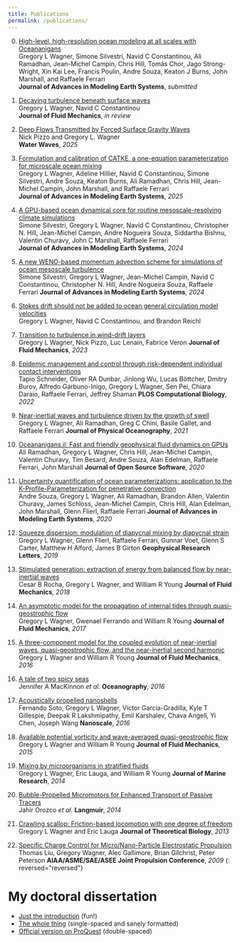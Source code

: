 ```yaml
---
title: Publications
permalink: /publications/
---
```


0.  [High-level, high-resolution ocean modeling at all scales with Oceananigans][23]  
    Gregory L Wagner, Simone Silvestri, Navid C Constantinou, Ali Ramadhan, Jean-Michel Campin, Chris Hill, Tomás Chor, Jago Strong-Wright, Xin Kai Lee, Francis Poulin, Andre Souza, Keaton J Burns, John Marshall, and Raffaele Ferrari   
    **Journal of Advances in Modeling Earth Systems**, *submitted*

0.  [Decaying turbulence beneath surface waves][22]  
    Gregory L Wagner, Navid C Constantinou  
    **Journal of Fluid Mechanics**, *in review*

0. [Deep Flows Transmitted by Forced Surface Gravity Waves][21]  
    Nick Pizzo and Gregory L. Wagner  
   **Water Waves**, *2025*

0.  [Formulation and calibration of CATKE, a one-equation parameterization for microscale ocean mixing][20]  
    Gregory L Wagner, Adeline Hillier, Navid C Constantinou, Simone Silvestri, Andre Souza, Keaton Burns, Ali Ramadhan, Chris Hill, Jean-Michel Campin, John Marshall, and Raffaele Ferrari  
    **Journal of Advances in Modeling Earth Systems**, *2025*

0. [A GPU-based ocean dynamical core for routine mesoscale-resolving climate simulations][19]  
    Simone Silvestri, Gregory L Wagner, Navid C Constantinou, Christopher N. Hill, Jean-Michel Campin, Andre Nogueira Souza, Siddartha Bishnu, Valentin Churavy, John C Marshall, Raffaele Ferrari   
    **Journal of Advances in Modeling Earth Systems**, *2024*

0. [A new WENO-based momentum advection scheme for simulations of ocean mesoscale turbulence][18]  
    Simone Silvestri, Gregory L Wagner, Jean-Michel Campin, Navid C Constantinou, Christopher N. Hill, Andre Nogueira Souza, Raffaele Ferrari
    **Journal of Advances in Modeling Earth Systems**, *2024*

0.  [Stokes drift should not be added to ocean general circulation model velocities][17]  
    Gregory L Wagner, Navid C Constantinou, and Brandon Reichl

0.  [Transition to turbulence in wind-drift layers][16]  
    Gregory L Wagner, Nick Pizzo, Luc Lenain, Fabrice Veron
    **Journal of Fluid Mechanics**, *2023*

0. [Epidemic management and control through risk-dependent individual contact interventions][15]  
    Tapio Schneider, Oliver RA Dunbar, Jinlong Wu, Lucas Böttcher, Dmitry Burov, Alfredo Garbuno-Inigo, Gregory L Wagner, Sen Pei, Chiara Daraio, Raffaele Ferrari, Jeffrey Shaman
    **PLOS Computational Biology**, *2022*

0.  [Near-inertial waves and turbulence driven by the growth of swell][14]  
    Gregory L Wagner, Ali Ramadhan, Greg C Chini, Basile Gallet, and Raffaele Ferrari
    **Journal of Physical Oceanography**, *2021*

0.  [Oceananigans.jl: Fast and friendly geophysical fluid dynamics on GPUs][13]  
    Ali Ramadhan, Gregory L Wagner, Chris Hill, Jean-Michel Campin, Valentin Churavy, Tim Besard, Andre Souza, Alan Edelman, Raffaele Ferrari, John Marshall
    **Journal of Open Source Software**, *2020*

0.  [Uncertainty quantification of ocean parameterizations: application to the K-Profile-Parameterization for penetrative convection][12]  
    Andre Souza, Gregory L Wagner, Ali Ramadhan, Brandon Allen, Valentin Churavy, James Schloss, Jean-Michel Campin, Chris Hill,
    Alan Edelman, John Marshall, Glenn Flierl, Raffaele Ferrari
    **Journal of Advances in Modeling Earth Systems**, *2020*

0.  [Squeeze dispersion: modulation of diapycnal mixing by diapycnal strain][11]  
    Gregory L Wagner, Glenn Flierl, Raffaele Ferrari, Gunnar Voet, Glenn S Carter, Matthew H Alford, James B Girton
    **Geophysical Research Letters**, *2019*

0.  [Stimulated generation: extraction of energy from balanced flow by near-inertial waves][10]  
    Cesar B Rocha, Gregory L Wagner, and William R Young
    **Journal of Fluid Mechanics**, *2018*

0.  [An asymptotic model for the propagation of internal tides through quasi-geostrophic flow][9]  
    Gregory L Wagner, Gwenael Ferrando and William R Young
    **Journal of Fluid Mechanics**, *2017*

0.  [A three-component model for the coupled evolution of near-inertial waves, quasi-geostrophic flow, and the near-inertial second harmonic][8]  
    Gregory L Wagner and William R Young
    **Journal of Fluid Mechanics**, *2016*

0.  [A tale of two spicy seas][7]  
    Jennifer A MacKinnon *et al.*
    **Oceanography**, *2016*

0.  [Acoustically propelled nanoshells][6]  
    Fernando Soto, Gregory L Wagner, Victor Garcia-Gradilla, Kyle T Gillespie, Deepak R Lakshmipathy,
    Emil Karshalev, Chava Angell, Yi Chen, Joseph Wang
    **Nanoscale**, *2016*

0.  [Available potential vorticity and wave-averaged quasi-geostrophic flow][5]  
    Gregory L Wagner and William R Young
    **Journal of Fluid Mechanics**, *2015*

0.  [Mixing by microorganisms in stratified fluids][4]  
    Gregory L Wagner, Eric Lauga, and William R Young
    **Journal of Marine Research**, *2014*

0.  [Bubble-Propelled Micromotors for Enhanced Transport of Passive Tracers][3]  
    Jahir Orozco *et al.*
    **Langmuir**, *2014*

0.  [Crawling scallop: Friction-based locomotion with one degree of freedom][2]  
    Gregory L Wagner and Eric Lauga
    **Journal of Theoretical Biology**, *2013*

0.  [Specific Charge Control for Micro/Nano-Particle Electrostatic Propulsion][1]  
    Thomas Liu, Gregory Wagner, Alec Gallimore, Brian Gilchrist, Peter Peterson
    **AIAA/ASME/SAE/ASEE Joint Propulsion Conference**, *2009*
{: reversed="reversed"}


# <a id="dissertation"></a>My doctoral dissertation

* [Just the introduction] (fun!)
* [The whole thing] (single-spaced and sanely formatted)
* [Official version on ProQuest] (double-spaced)

[Just the introduction]: https://glwagner.github.io/assets/pdf/glw-dissertation-intro.pdf 
[The whole thing]: https://glwagner.github.io/assets/pdf/glw-dissertation.pdf 
[Official version on ProQuest]: https://search.proquest.com/openview/ef72173747526fae401cdbdbcfdfc224/1?pq-origsite=gscholar&cbl=18750&diss=y

[23]: https://glwagner.github.io/assets/pdf/Oceananigans.pdf
[22]: https://glwagner.github.io/assets/pdf/wave_averaged_decaying_turbulence.pdf
[21]: https://link.springer.com/article/10.1007/s42286-025-00117-6
[20]: https://glwagner.github.io/assets/pdf/CATKE.pdf
[19]: https://essopenarchive.org/doi/full/10.22541/essoar.171708158.82342448
[18]: https://agupubs.onlinelibrary.wiley.com/doi/epdf/10.1029/2023MS004130
[17]: https://glwagner.github.io/assets/pdf/Stokes-drift-ocean-circulation-Wagner-Constantinou-Reichl.pdf
[16]: https://glwagner.github.io/assets/pdf/transition-to-turbulence-wind-drift-layers.pdf
[15]: https://journals.plos.org/ploscompbiol/article?id=10.1371/journal.pcbi.1010171
[14]: https://glwagner.github.io/assets/pdf/near-inertial-waves-turbulence-growth-swell-preprint.pdf
[13]: https://glwagner.github.io/assets/pdf/oceananigans-joss.pdf
[12]: https://www.essoar.org/doi/abs/10.1002/essoar.10502546.1
[11]: https://glwagner.github.io/assets/pdf/squeeze-dispersion-GRL-2019.pdf
[10]: https://glwagner.github.io/assets/pdf/stimulated-generation-JFM-2018.pdf
[9]: https://glwagner.github.io/assets/pdf/asymptotic-internal-tides-JFM-2017.pdf
[8]: https://glwagner.github.io/assets/pdf/three-component-model-JFM-2016.pdf
[7]: http://tos.org/oceanography/article/a-tale-of-two-spicy-seas
[6]: http://pubs.rsc.org/-/content/articlelanding/2016/nr/c6nr06603h
[5]: https://glwagner.github.io/assets/pdf/available-potential-vorticity-JFM-2015.pdf
[4]: https://glwagner.github.io/assets/pdf/stratified-microorganism-mixing-JMR-2014.pdf
[3]: https://glwagner.github.io/assets/pdf/mixing-bubbles-Langmuir-2014.pdf
[2]: https://glwagner.github.io/assets/pdf/crawling-scallop-JTB-2013.pdf
[1]: https://glwagner.github.io/assets/pdf/electrostatic-propulsion-AIAA-2009.pdf
